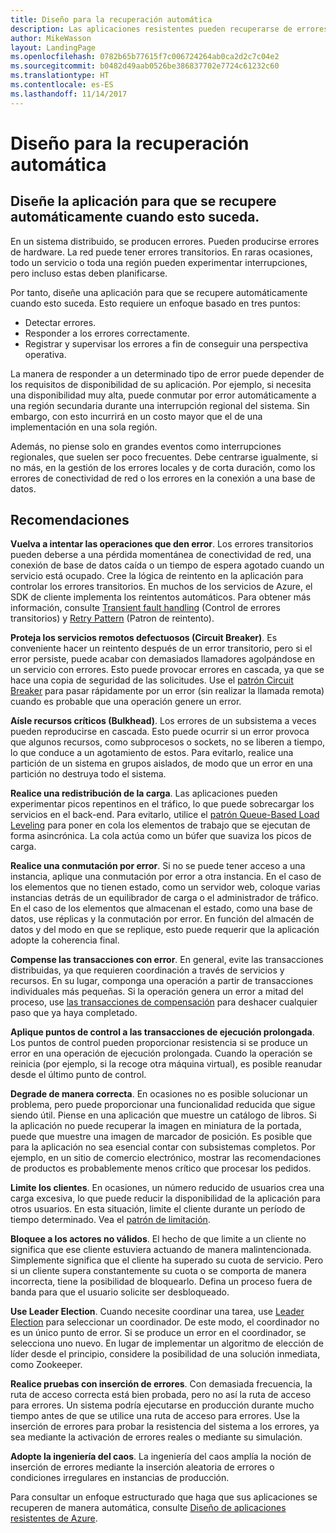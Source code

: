 ```yaml
---
title: Diseño para la recuperación automática
description: Las aplicaciones resistentes pueden recuperarse de errores sin intervención manual.
author: MikeWasson
layout: LandingPage
ms.openlocfilehash: 0782b65b77615f7c006724264ab0ca2d2c7c04e2
ms.sourcegitcommit: b0482d49aab0526be386837702e7724c61232c60
ms.translationtype: HT
ms.contentlocale: es-ES
ms.lasthandoff: 11/14/2017
---
```

# <a name="design-for-self-healing"></a>Diseño para la recuperación automática

## <a name="design-your-application-to-be-self-healing-when-failures-occur"></a>Diseñe la aplicación para que se recupere automáticamente cuando esto suceda.

En un sistema distribuido, se producen errores. Pueden producirse errores de hardware. La red puede tener errores transitorios. En raras ocasiones, todo un servicio o toda una región pueden experimentar interrupciones, pero incluso estas deben planificarse.

Por tanto, diseñe una aplicación para que se recupere automáticamente cuando esto suceda. Esto requiere un enfoque basado en tres puntos:

- Detectar errores.
- Responder a los errores correctamente.
- Registrar y supervisar los errores a fin de conseguir una perspectiva operativa.

La manera de responder a un determinado tipo de error puede depender de los requisitos de disponibilidad de su aplicación. Por ejemplo, si necesita una disponibilidad muy alta, puede conmutar por error automáticamente a una región secundaria durante una interrupción regional del sistema. Sin embargo, con esto incurrirá en un costo mayor que el de una implementación en una sola región. 

Además, no piense solo en grandes eventos como interrupciones regionales, que suelen ser poco frecuentes. Debe centrarse igualmente, si no más, en la gestión de los errores locales y de corta duración, como los errores de conectividad de red o los errores en la conexión a una base de datos.

## <a name="recommendations"></a>Recomendaciones

**Vuelva a intentar las operaciones que den error**. Los errores transitorios pueden deberse a una pérdida momentánea de conectividad de red, una conexión de base de datos caída o un tiempo de espera agotado cuando un servicio está ocupado. Cree la lógica de reintento en la aplicación para controlar los errores transitorios. En muchos de los servicios de Azure, el SDK de cliente implementa los reintentos automáticos. Para obtener más información, consulte [Transient fault handling][transient-fault-handling] (Control de errores transitorios) y [Retry Pattern][retry] (Patron de reintento).

**Proteja los servicios remotos defectuosos (Circuit Breaker)**. Es conveniente hacer un reintento después de un error transitorio, pero si el error persiste, puede acabar con demasiados llamadores agolpándose en un servicio con errores. Esto puede provocar errores en cascada, ya que se hace una copia de seguridad de las solicitudes. Use el [patrón Circuit Breaker][circuit-breaker] para pasar rápidamente por un error (sin realizar la llamada remota) cuando es probable que una operación genere un error.  

**Aísle recursos críticos (Bulkhead)**. Los errores de un subsistema a veces pueden reproducirse en cascada. Esto puede ocurrir si un error provoca que algunos recursos, como subprocesos o sockets, no se liberen a tiempo, lo que conduce a un agotamiento de estos. Para evitarlo, realice una partición de un sistema en grupos aislados, de modo que un error en una partición no destruya todo el sistema.  

**Realice una redistribución de la carga**. Las aplicaciones pueden experimentar picos repentinos en el tráfico, lo que puede sobrecargar los servicios en el back-end. Para evitarlo, utilice el [patrón Queue-Based Load Leveling][load-level] para poner en cola los elementos de trabajo que se ejecutan de forma asincrónica. La cola actúa como un búfer que suaviza los picos de carga. 

**Realice una conmutación por error**. Si no se puede tener acceso a una instancia, aplique una conmutación por error a otra instancia. En el caso de los elementos que no tienen estado, como un servidor web, coloque varias instancias detrás de un equilibrador de carga o el administrador de tráfico. En el caso de los elementos que almacenan el estado, como una base de datos, use réplicas y la conmutación por error. En función del almacén de datos y del modo en que se replique, esto puede requerir que la aplicación adopte la coherencia final. 

**Compense las transacciones con error**. En general, evite las transacciones distribuidas, ya que requieren coordinación a través de servicios y recursos. En su lugar, componga una operación a partir de transacciones individuales más pequeñas. Si la operación genera un error a mitad del proceso, use [las transacciones de compensación][compensating-transactions] para deshacer cualquier paso que ya haya completado. 

**Aplique puntos de control a las transacciones de ejecución prolongada**. Los puntos de control pueden proporcionar resistencia si se produce un error en una operación de ejecución prolongada. Cuando la operación se reinicia (por ejemplo, si la recoge otra máquina virtual), es posible reanudar desde el último punto de control.

**Degrade de manera correcta**. En ocasiones no es posible solucionar un problema, pero puede proporcionar una funcionalidad reducida que sigue siendo útil. Piense en una aplicación que muestre un catálogo de libros. Si la aplicación no puede recuperar la imagen en miniatura de la portada, puede que muestre una imagen de marcador de posición. Es posible que para la aplicación no sea esencial contar con subsistemas completos. Por ejemplo, en un sitio de comercio electrónico, mostrar las recomendaciones de productos es probablemente menos crítico que procesar los pedidos.

**Limite los clientes**. En ocasiones, un número reducido de usuarios crea una carga excesiva, lo que puede reducir la disponibilidad de la aplicación para otros usuarios. En esta situación, limite el cliente durante un período de tiempo determinado. Vea el [patrón de limitación][throttle].

**Bloquee a los actores no válidos**. El hecho de que limite a un cliente no significa que ese cliente estuviera actuando de manera malintencionada. Simplemente significa que el cliente ha superado su cuota de servicio. Pero si un cliente supera constantemente su cuota o se comporta de manera incorrecta, tiene la posibilidad de bloquearlo. Defina un proceso fuera de banda para que el usuario solicite ser desbloqueado.

**Use Leader Election**. Cuando necesite coordinar una tarea, use [Leader Election][leader-election] para seleccionar un coordinador. De este modo, el coordinador no es un único punto de error. Si se produce un error en el coordinador, se selecciona uno nuevo. En lugar de implementar un algoritmo de elección de líder desde el principio, considere la posibilidad de una solución inmediata, como Zookeeper.  

**Realice pruebas con inserción de errores**. Con demasiada frecuencia, la ruta de acceso correcta está bien probada, pero no así la ruta de acceso para errores. Un sistema podría ejecutarse en producción durante mucho tiempo antes de que se utilice una ruta de acceso para errores. Use la inserción de errores para probar la resistencia del sistema a los errores, ya sea mediante la activación de errores reales o mediante su simulación. 

**Adopte la ingeniería del caos**. La ingeniería del caos amplía la noción de inserción de errores mediante la inserción aleatoria de errores o condiciones irregulares en instancias de producción. 

Para consultar un enfoque estructurado que haga que sus aplicaciones se recuperen de manera automática, consulte [Diseño de aplicaciones resistentes de Azure][resiliency-overview].  

[circuit-breaker]: ../../patterns/circuit-breaker.md
[compensating-transactions]: ../../patterns/compensating-transaction.md
[leader-election]: ../../patterns/leader-election.md
[load-level]: ../../patterns/queue-based-load-leveling.md
[resiliency-overview]: ../../resiliency/index.md
[retry]: ../../patterns/retry.md
[throttle]: ../../patterns/throttling.md
[transient-fault-handling]: ../../best-practices/transient-faults.md

